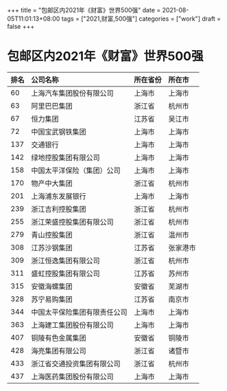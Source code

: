 +++
title = "包邮区内2021年《财富》世界500强"
date = 2021-08-05T11:01:13+08:00
tags = ["2021,财富,500强"]
categories = ["work"]
draft = false
+++
# 包邮区内2021年《财富》世界500强

|排名|公司名称|所在省份|所在市|
|:----|:----|:----|:----|
|60|上海汽车集团股份有限公司|上海市|上海市|
|63|阿里巴巴集团|浙江省|杭州市|
|67|恒力集团|江苏省|吴江市|
|72|中国宝武钢铁集团|上海市|上海市|
|137|交通银行|上海市|上海市|
|142|绿地控股集团有限公司|上海市|上海市|
|158|中国太平洋保险（集团）公司|上海市|上海市|
|170|物产中大集团|浙江省|杭州市|
|201|上海浦东发展银行|上海市|上海市|
|239|浙江吉利控股集团|浙江省|杭州市|
|255|浙江荣盛控股集团有限公司|浙江省|杭州市|
|279|青山控股集团|浙江省|温州市|
|308|江苏沙钢集团|江苏省|张家港市|
|309|浙江恒逸集团有限公司|浙江省|杭州市|
|311|盛虹控股集团有限公司|江苏省|苏州市|
|315|安徽海螺集团|安徽省|芜湖市|
|328|苏宁易购集团|江苏省|南京市|
|344|中国太平保险集团有限责任公司|上海市|上海市|
|363|上海建工集团股份有限公司|上海市|上海市|
|407|铜陵有色金属集团|安徽省|铜陵市|
|428|海亮集团有限公司|浙江省|诸暨市|
|433|浙江省交通投资集团有限公司|浙江省|杭州市|
|437|上海医药集团股份有限公司|上海市|上海市|